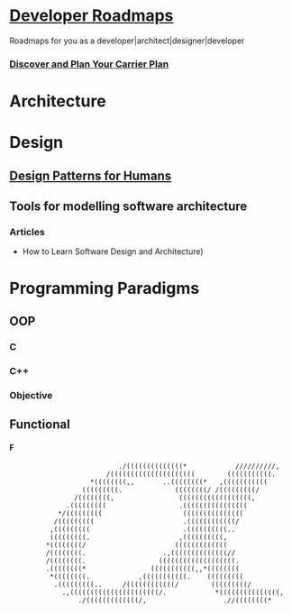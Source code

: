# [Developer Roadmaps](./ProgrammingLanguages/Developer%20Roadmaps.md)

Roadmaps for you as a developer|architect|designer|developer

### [Discover and Plan Your Carrier Plan ](./You/Now%20and%20the%20Future/Discover%20and%20Plan%20Your%20Carrier%20Plan.md)

# Architecture

# Design

## [Design Patterns for Humans ](https://roadmap.sh/guides/design-patterns-for-humans)

## Tools for modelling software architecture

### Articles

- How to Learn Software Design and Architecture)

# Programming Paradigms

## OOP

### C

### C++

### Objective

## Functional

#### F

```
                           ./((((((((((((((*            //////////,
                        /(((((((((((((((((((((        (((((((((((.
                    *((((((((,,       ..((((((((*   ,(((((((((((
                  (((((((((.             ((((((((/ /(((((((((/
                /((((((((,                ((((((((((((((((((,
              .(((((((((                  .((((((((((((((((
            */(((((((((                    (((((((((((((((
           /(((((((((                      .((((((((((((/
          ,(((((((((                       .((((((((((..
          (((((((((.                      ,((((((((((,
         *((((((((/                      (((((((((((((
         /((((((((.                   .,((((((((((((((//
         /((((((((.                  (((((((((((((((((((.
         .((((((((*                (((((((((((,,*((((((((
          *((((((((.            ,(((((((((((.    (((((((((
           .(((((((((..     /((((((((((((/        (((((((((/
             .,((((((((((((((((((((((/.            *(((((((((((((((,
                 ./(((((((((((((/,                   .//((((((((*
```

